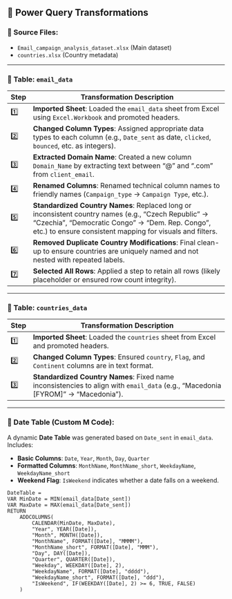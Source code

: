 
## 🔄 Power Query Transformations

### 📁 Source Files:
- `Email_campaign_analysis_dataset.xlsx` (Main dataset)
- `countries.xlsx` (Country metadata)

---

### 📌 Table: `email_data`

| Step | Transformation Description |
|------|----------------------------|
| 1️⃣ | **Imported Sheet**: Loaded the `email_data` sheet from Excel using `Excel.Workbook` and promoted headers. |
| 2️⃣ | **Changed Column Types**: Assigned appropriate data types to each column (e.g., `Date_sent` as date, `clicked`, `bounced`, etc. as integers). |
| 3️⃣ | **Extracted Domain Name**: Created a new column `Domain_Name` by extracting text between “@” and “.com” from `client_email`. |
| 4️⃣ | **Renamed Columns**: Renamed technical column names to friendly names (`Campaign_type` → `Campaign Type`, etc.). |
| 5️⃣ | **Standardized Country Names**: Replaced long or inconsistent country names (e.g., “Czech Republic” → “Czechia”, “Democratic Congo” → “Dem. Rep. Congo”, etc.) to ensure consistent mapping for visuals and filters. |
| 6️⃣ | **Removed Duplicate Country Modifications**: Final clean-up to ensure countries are uniquely named and not nested with repeated labels. |
| 7️⃣ | **Selected All Rows**: Applied a step to retain all rows (likely placeholder or ensured row count integrity). |

---

### 📌 Table: `countries_data`

| Step | Transformation Description |
|------|----------------------------|
| 1️⃣ | **Imported Sheet**: Loaded the `countries` sheet from Excel and promoted headers. |
| 2️⃣ | **Changed Column Types**: Ensured `country`, `Flag`, and `Continent` columns are in text format. |
| 3️⃣ | **Standardized Country Names**: Fixed name inconsistencies to align with `email_data` (e.g., “Macedonia [FYROM]” → “Macedonia”). |

---

### 📅 Date Table (Custom M Code):

A dynamic **Date Table** was generated based on `Date_sent` in `email_data`. Includes:

- **Basic Columns**: `Date`, `Year`, `Month`, `Day`, `Quarter`
- **Formatted Columns**: `MonthName`, `MonthName_short`, `WeekdayName`, `WeekdayName_short`
- **Weekend Flag**: `IsWeekend` indicates whether a date falls on a weekend.

```dax
DateTable = 
VAR MinDate = MIN(email_data[Date_sent])
VAR MaxDate = MAX(email_data[Date_sent])
RETURN
    ADDCOLUMNS(
        CALENDAR(MinDate, MaxDate),
        "Year", YEAR([Date]),
        "Month", MONTH([Date]),
        "MonthName", FORMAT([Date], "MMMM"),
        "MonthName_short", FORMAT([Date], "MMM"),
        "Day", DAY([Date]),
        "Quarter", QUARTER([Date]),
        "Weekday", WEEKDAY([Date], 2),
        "WeekdayName", FORMAT([Date], "dddd"),
        "WeekdayName_short", FORMAT([Date], "ddd"),
        "IsWeekend", IF(WEEKDAY([Date], 2) >= 6, TRUE, FALSE)
    )
```

